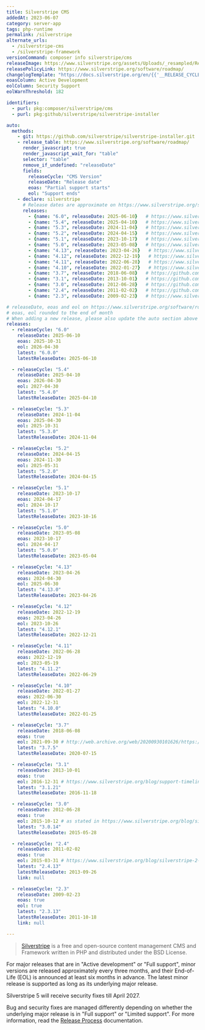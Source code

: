 ```yaml
---
title: Silverstripe CMS
addedAt: 2023-06-07
category: server-app
tags: php-runtime
permalink: /silverstripe
alternate_urls:
  - /silverstripe-cms
  - /silverstripe-framework
versionCommand: composer info silverstripe/cms
releaseImage: https://www.silverstripe.org/assets/Uploads/_resampled/ResizedImageWzYwMCw0ODdd/CMS-5.1-Support-Timeline-with-provisional-release-date.png
releasePolicyLink: https://www.silverstripe.org/software/roadmap/
changelogTemplate: "https://docs.silverstripe.org/en/{{'__RELEASE_CYCLE__'|split:'.'|first}}/changelogs/__RELEASE_CYCLE__.0/"
eoasColumn: Active Development
eolColumn: Security Support
eolWarnThreshold: 182

identifiers:
  - purl: pkg:composer/silverstripe/cms
  - purl: pkg:github/silverstripe/silverstripe-installer

auto:
  methods:
    - git: https://github.com/silverstripe/silverstripe-installer.git
    - release_table: https://www.silverstripe.org/software/roadmap/
      render_javascript: true
      render_javascript_wait_for: "table"
      selector: "table"
      remove_if_undefined: "releaseDate"
      fields:
        releaseCycle: "CMS Version"
        releaseDate: "Release date"
        eoas: "Partial support starts"
        eol: "Support ends"
    - declare: silverstripe
      # Release dates are approximate on https://www.silverstripe.org/software/roadmap/.
      releases:
        - {name: "6.0", releaseDate: 2025-06-10}   # https://www.silverstripe.org/blog/silverstripe-cms-6-0/
        - {name: "5.4", releaseDate: 2025-04-10}   # https://www.silverstripe.org/blog/announcing-silverstripe-cms-5-4/
        - {name: "5.3", releaseDate: 2024-11-04}   # https://www.silverstripe.org/blog/announcing-silverstripe-cms-5-3/
        - {name: "5.2", releaseDate: 2024-04-15}   # https://www.silverstripe.org/blog/cms-5-2/
        - {name: "5.1", releaseDate: 2023-10-17}   # https://www.silverstripe.org/blog/announcing-silverstripe-cms-5-1/
        - {name: "5.0", releaseDate: 2023-05-08}   # https://www.silverstripe.org/blog/announcing-silverstripe-cms-5/
        - {name: "4.13", releaseDate: 2023-04-26}   # https://www.silverstripe.org/blog/cms-4-13/
        - {name: "4.12", releaseDate: 2022-12-19}   # https://www.silverstripe.org/blog/announcing-silverstripe-cms-4-12-with-improved-gridfield-ux/
        - {name: "4.11", releaseDate: 2022-06-28}   # https://www.silverstripe.org/blog/cms-4-11/
        - {name: "4.10", releaseDate: 2022-01-27}   # https://www.silverstripe.org/blog/cms-4-10-is-here-with-official-support-for-php-8-0/
        - {name: "3.7", releaseDate: 2018-06-08}   # https://github.com/silverstripe/silverstripe-framework/releases/tag/3.7.0
        - {name: "3.1", releaseDate: 2013-10-01}   # https://github.com/silverstripe/silverstripe-framework/releases/tag/3.1.0
        - {name: "3.0", releaseDate: 2012-06-28}   # https://github.com/silverstripe/silverstripe-framework/releases/tag/3.0.0
        - {name: "2.4", releaseDate: 2011-02-02}   # https://github.com/silverstripe/silverstripe-framework/releases/tag/2.4.0
        - {name: "2.3", releaseDate: 2009-02-23}   # https://www.silverstripe.org/blog/silverstripe-2-3-0-released-1000s-of-improvements/

# releaseDate, eoas and eol on https://www.silverstripe.org/software/roadmap/
# eoas, eol rounded to the end of month
# When adding a new release, please also update the auto section above with the exact release date.
releases:
  - releaseCycle: "6.0"
    releaseDate: 2025-06-10
    eoas: 2025-10-31
    eol: 2026-04-30
    latest: "6.0.0"
    latestReleaseDate: 2025-06-10

  - releaseCycle: "5.4"
    releaseDate: 2025-04-10
    eoas: 2026-04-30
    eol: 2027-04-30
    latest: "5.4.0"
    latestReleaseDate: 2025-04-10

  - releaseCycle: "5.3"
    releaseDate: 2024-11-04
    eoas: 2025-04-30
    eol: 2025-10-31
    latest: "5.3.0"
    latestReleaseDate: 2024-11-04

  - releaseCycle: "5.2"
    releaseDate: 2024-04-15
    eoas: 2024-11-30
    eol: 2025-05-31
    latest: "5.2.0"
    latestReleaseDate: 2024-04-15

  - releaseCycle: "5.1"
    releaseDate: 2023-10-17
    eoas: 2024-04-17
    eol: 2024-10-17
    latest: "5.1.0"
    latestReleaseDate: 2023-10-16

  - releaseCycle: "5.0"
    releaseDate: 2023-05-08
    eoas: 2023-10-17
    eol: 2024-04-17
    latest: "5.0.0"
    latestReleaseDate: 2023-05-04

  - releaseCycle: "4.13"
    releaseDate: 2023-04-26
    eoas: 2024-04-30
    eol: 2025-06-30
    latest: "4.13.0"
    latestReleaseDate: 2023-04-26

  - releaseCycle: "4.12"
    releaseDate: 2022-12-19
    eoas: 2023-04-26
    eol: 2023-10-26
    latest: "4.12.1"
    latestReleaseDate: 2022-12-21

  - releaseCycle: "4.11"
    releaseDate: 2022-06-28
    eoas: 2022-12-19
    eol: 2023-05-19
    latest: "4.11.2"
    latestReleaseDate: 2022-06-29

  - releaseCycle: "4.10"
    releaseDate: 2022-01-27
    eoas: 2022-06-30
    eol: 2022-12-31
    latest: "4.10.0"
    latestReleaseDate: 2022-01-25

  - releaseCycle: "3.7"
    releaseDate: 2018-06-08
    eoas: true
    eol: 2021-09-30 # http://web.archive.org/web/20200930101626/https://www.silverstripe.org/software/roadmap/
    latest: "3.7.5"
    latestReleaseDate: 2020-07-15

  - releaseCycle: "3.1"
    releaseDate: 2013-10-01
    eoas: true
    eol: 2016-12-31 # https://www.silverstripe.org/blog/support-timeline-update-where-are-we-heading/
    latest: "3.1.21"
    latestReleaseDate: 2016-11-18

  - releaseCycle: "3.0"
    releaseDate: 2012-06-28
    eoas: true
    eol: 2015-10-12 # as stated in https://www.silverstripe.org/blog/silverstripe-2-4-end-of-life-announcement/, the release policy was at the time that support lasts for 2 minor versions
    latest: "3.0.14"
    latestReleaseDate: 2015-05-28

  - releaseCycle: "2.4"
    releaseDate: 2011-02-02
    eoas: true
    eol: 2015-03-31 # https://www.silverstripe.org/blog/silverstripe-2-4-end-of-life-announcement/
    latest: "2.4.13"
    latestReleaseDate: 2013-09-26
    link: null

  - releaseCycle: "2.3"
    releaseDate: 2009-02-23
    eoas: true
    eol: true
    latest: "2.3.13"
    latestReleaseDate: 2011-10-18
    link: null

---
```


> [Silverstripe](https://www.silverstripe.org/) is a free and open-source content management CMS
> and Framework written in PHP and distributed under the BSD License.

For major releases that are in "Active development" or "Full support", minor versions are released
approximately every three months, and their End-of-Life (EOL) is announced at least six months in
advance. The latest minor release is supported as long as its underlying major release.

Silverstripe 5 will receive security fixes till April 2027.

Bug and security fixes are managed differently depending on whether the underlying major release is
in "Full support" or "Limited support". For more information, read the
[Release Process](https://docs.silverstripe.org/en/5/contributing/release_process/) documentation.
